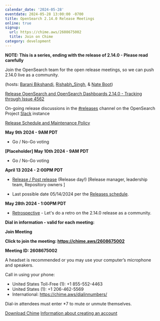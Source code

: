 ```yaml
---
calendar_date: '2024-05-28'
eventdate: 2024-05-28 13:00:00 -0700
title: OpenSearch 2.14.0 Release Meetings
online: true
signup:
  url: https://chime.aws/2608675002
  title: Join on Chime
category: development
---
```


**NOTE: This is a series, ending with the release of 2.14.0 - Please read carefully**

Join the OpenSearch team for the open release meetings, so we can push 2.14.0 live as a community.

(hosts: [Barani Bikshandi](https://github.com/bbarani), [Rishabh_Singh](https://github.com/rishabh6788), & [Nate Boot](https://github.com/nateynateynate))

[Release OpenSearch and OpenSearch Dashboards 2.14.0 - Tracking through Issue 4562](https://github.com/opensearch-project/opensearch-build/issues/4562)

On-going release discussions in the [#releases](https://opensearch.slack.com/archives/C0561HRK961) channel on the OpenSearch Project [Slack](https://opensearch.org/slack.html) instance

[Release Schedule and Maintenance Policy](https://opensearch.org/releases.html)

**May 9th 2024 - 9AM PDT**

* Go / No-Go voting

**[Placeholder] May 10th 2024 - 9AM PDT**

* Go / No-Go voting

**April 13 2024 - 2:00PM PDT**

* [Release / Post release](https://github.com/opensearch-project/opensearch-build/wiki/Releasing-the-Distribution#release) (Release day!) [Release manager, leadership team, Repository owners ]

* Last possible date 05/14/2024 per the [Releases schedule](https://opensearch.org/releases.html).

**May 28th 2024 - 1:00PM PDT**

* [Retrospective](https://github.com/opensearch-project/opensearch-build/issues/4712) - Let's do a retro on the 2.14.0 release as a community.

**Dial in information - valid for each meeting:**

**Join Meeting**

**Click to join the meeting: <https://chime.aws/2608675002>**

**Meeting ID: 2608675002** 

A headset is recommended or you may use your computer’s microphone and speakers.

Call in using your phone: 
- United States Toll-Free (1): +1 855-552-4463
- United States (1): +1 206-462-5569
- International: https://chime.aws/dialinnumbers/

Dial-in attendees must enter *7 to mute or unmute themselves.

[Download Chime](https://aws.amazon.com/chime/download)
[Information about creating an account](https://aws.amazon.com/chime/getting-started)
